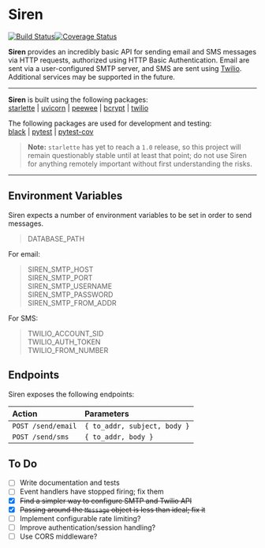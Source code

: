 # Siren

[![Build Status](https://travis-ci.org/jessebraham/siren.svg?branch=master)](https://travis-ci.org/jessebraham/siren)[![Coverage Status](https://coveralls.io/repos/github/jessebraham/siren/badge.svg?branch=master)](https://coveralls.io/github/jessebraham/siren?branch=master)

**Siren** provides an incredibly basic API for sending email and SMS messages via HTTP requests, authorized using HTTP Basic Authentication. Email are sent via a user-configured SMTP server, and SMS are sent using [Twilio](https://www.twilio.com/). Additional services may be supported in the future.

- - -

**Siren** is built using the following packages:  
[starlette](https://github.com/encode/starlette) | [uvicorn](https://github.com/encode/uvicorn) | [peewee](https://github.com/coleifer/peewee) | [bcrypt](https://github.com/pyca/bcrypt/) | [twilio](https://github.com/twilio/twilio-python)

The following packages are used for development and testing:  
[black](https://github.com/ambv/black) | [pytest](https://github.com/pytest-dev/pytest) | [pytest-cov](https://github.com/pytest-dev/pytest-cov)

> **Note:** `starlette` has yet to reach a `1.0` release, so this project will remain questionably stable until at least that point; do not use Siren for anything remotely important without first understanding the risks.

- - -

## Environment Variables

Siren expects a number of environment variables to be set in order to send messages.

> DATABASE_PATH

For email:

> SIREN_SMTP_HOST  
> SIREN_SMTP_PORT  
> SIREN_SMTP_USERNAME  
> SIREN_SMTP_PASSWORD  
> SIREN_SMTP_FROM_ADDR  

For SMS:

> TWILIO_ACCOUNT_SID  
> TWILIO_AUTH_TOKEN  
> TWILIO_FROM_NUMBER  


## Endpoints

Siren exposes the following endpoints:

| Action             | Parameters                   |
|:-------------------|:-----------------------------|
| `POST /send/email` | `{ to_addr, subject, body }` |
| `POST /send/sms`   | `{ to_addr, body }`          |


## To Do

- [ ] Write documentation and tests  
- [ ] Event handlers have stopped firing; fix them  
- [x] ~~Find a simpler way to configure SMTP and Twilio API~~  
- [x] ~~Passing around the `Message` object is less than ideal; fix it~~  
- [ ] Implement configurable rate limiting?  
- [ ] Improve authentication/session handling?  
- [ ] Use CORS middleware?  
